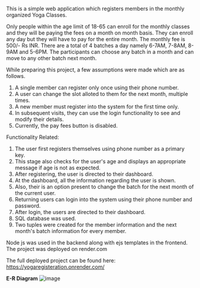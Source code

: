This is a simple web application which registers members in the monthly organized Yoga Classes.

Only people within the age limit of 18-65 can enroll for the monthly classes and they will be paying the fees on a month on month basis. 
They can enroll any day but they will have to pay for the entire month. The monthly fee is 500/- Rs INR.
There are a total of 4 batches a day namely 6-7AM, 7-8AM, 8-9AM and 5-6PM. The participants can choose any batch in a month and can move to any other batch next month.

While preparing this project, a few assumptions were made which are as follows.


1. A single member can register only once using their phone number.
2. A user can change the slot alloted to them for the next month, multiple times.
3. A new member must register into the system for the first time only.
4. In subsequent visits, they can use the login functionality to see and modify their details.
5. Currently, the pay fees button is disabled.


Functionality Related:
1. The user first registers themselves using phone number as a primary key.
2. This stage also checks for the user's age and displays an appropriate message if age is not as expected.
3. After registering, the user is directed to their dashboard.
4. At the dashboard, all the information regarding the user is shown.
5. Also, their is an option present to change the batch for the next month of the current user.
6. Returning users can login into the system using their phone number and password.
7. After login, the users are directed to their dashboard.
8. SQL database was used.
9. Two tuples were created for the member information and the next month's batch information for every member.


Node js was used in the backend along with ejs templates in the frontend.
The project was deployed on render.com

The full deployed project can be found here: https://yogaregisteration.onrender.com/

**E-R Diagram**
![image](https://user-images.githubusercontent.com/59289916/207110187-29a55ab0-b482-4705-9368-cbd1cfd87787.png)
